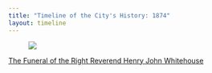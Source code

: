 ```yaml
---
title: "Timeline of the City's History: 1874"
layout: timeline
---
```


<article class="tile is-child box">
    <a href="/historical/timeline/1874/275" title="The Funeral of the Right Reverend Henry John Whitehouse">
        <figure class="image is-128x128">
            <img src="/img/timeline/1874/small/275.jpg">
        </figure>
        <div class="content">
            <p>The Funeral of the Right Reverend Henry John Whitehouse</p>
        </div>
    </a>
</article>

